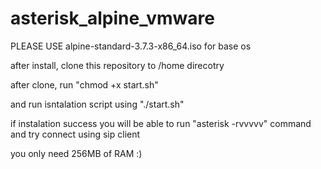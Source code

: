 # asterisk_alpine_vmware

PLEASE USE alpine-standard-3.7.3-x86_64.iso for base os

after install, clone this repository to /home direcotry

after clone, run "chmod +x start.sh" 

and run isntalation script using "./start.sh"

if instalation success you will be able to run "asterisk -rvvvvv" command and try connect using sip client

you only need 256MB of RAM :)
